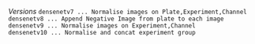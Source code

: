 
*Versions*
`densenetv7 ... Normalise images on Plate,Experiment,Channel`    
`densenetv8 ... Append Negative Image from plate to each image`   
`densenetv9 ... Normalise images on Experiment,Channel`   
`densenetv10 ... Normalise and concat experiment group`   

